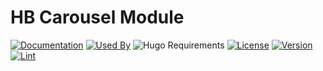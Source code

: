 # HB Carousel Module

[![Documentation](https://img.shields.io/badge/docs-references-blue?logo=hugo&style=flat-square)](https://hb.hugomods.com)
[![Used By](https://img.shields.io/badge/dynamic/json?color=success&label=used+by&query=repositories_humanize&logo=hugo&style=flat-square&url=https://api.razonyang.com/v1/github/dependents/hbstack/carousel)](https://github.com/hbstack/carousel/network/dependents)
![Hugo Requirements](https://img.shields.io/badge/dynamic/json?color=important&label=requirements&query=requirements&logo=hugo&style=flat-square&url=https://api.razonyang.com/v1/hugo/modules/github.com/hbstack/carousel)
[![License](https://img.shields.io/github/license/hbstack/carousel?style=flat-square)](https://github.com/hbstack/carousel/blob/main/LICENSE)
[![Version](https://img.shields.io/badge/dynamic/json?color=blue&label=version&query=name&url=https://api.razonyang.com/v1/github/tag/hbstack/carousel&style=flat-square)](https://github.com/hbstack/carousel/tags)
[![Lint](https://github.com/hbstack/carousel/actions/workflows/lint.yml/badge.svg?style=flat-square)](https://github.com/hbstack/carousel/actions/workflows/lint.yml)
